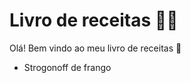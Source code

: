 # Livro de receitas :man_cook:

Olá! Bem vindo ao meu livro de receitas :wave:
*  Strogonoff de frango
